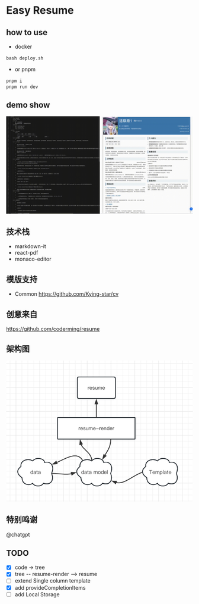 # Easy Resume

## how to use

- docker

```
bash deploy.sh
```

- or pnpm

```
pnpm i
pnpm run dev
```

## demo show

![](./public/demo.gif)

## 技术栈

- markdown-it
- react-pdf
- monaco-editor

## 模版支持

- Common https://github.com/Kying-star/cv

## 创意来自

https://github.com/coderming/resume

## 架构图

![](./public/Architecture.png)

## 特别鸣谢

@chatgpt

## TODO

- [x] code -> tree
- [x] tree -- resume-render --> resume
- [ ] extend Single column template
- [x] add provideCompletionItems
- [ ] add Local Storage
